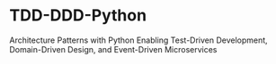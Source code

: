 # TDD-DDD-Python
Architecture Patterns with Python Enabling Test-Driven Development, Domain-Driven Design, and Event-Driven Microservices
